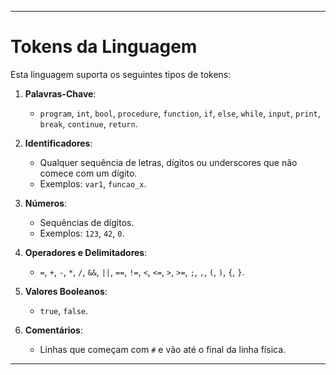 
---

# Tokens da Linguagem

Esta linguagem suporta os seguintes tipos de tokens:

1. **Palavras-Chave**:
    - `program`, `int`, `bool`, `procedure`, `function`, `if`, `else`, `while`, `input`, `print`, `break`, `continue`, `return`.

2. **Identificadores**:
    - Qualquer sequência de letras, dígitos ou underscores que não comece com um dígito.
    - Exemplos: `var1`, `funcao_x`.

3. **Números**:
    - Sequências de dígitos.
    - Exemplos: `123`, `42`, `0`.

4. **Operadores e Delimitadores**:
    - `=`, `+`, `-`, `*`, `/`, `&&`, `||`, `==`, `!=`, `<`, `<=`, `>`, `>=`, `;`, `,`, `(`, `)`, `{`, `}`.

5. **Valores Booleanos**:
    - `true`, `false`.

6. **Comentários**:
    - Linhas que começam com `#` e vão até o final da linha física.

---